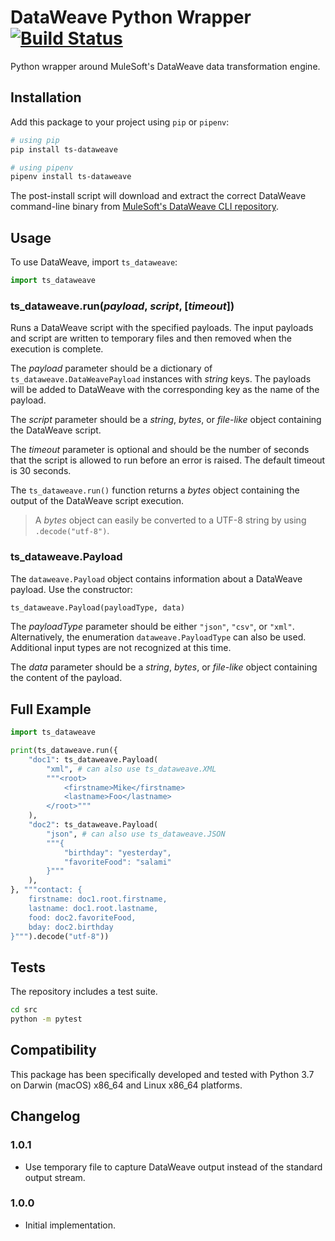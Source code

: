 # DataWeave Python Wrapper [![Build Status](https://travis-ci.com/tetrascience/ts-dataweave-python.svg?token=uzw5KFZps3QXT9bqRDHY&branch=main)](https://travis-ci.com/tetrascience/ts-dataweave-python)

Python wrapper around MuleSoft's DataWeave data transformation engine.

## Installation

Add this package to your project using `pip` or `pipenv`:

```sh
# using pip
pip install ts-dataweave

# using pipenv
pipenv install ts-dataweave
```

The post-install script will download and extract the correct DataWeave command-line binary from [MuleSoft's DataWeave CLI repository](https://github.com/mulesoft-labs/data-weave-native/).

## Usage

To use DataWeave, import `ts_dataweave`:

```python
import ts_dataweave
```

### ts_dataweave.run(_payload_, _script_, \[_timeout_\])

Runs a DataWeave script with the specified payloads. The input payloads and script are written to temporary files and then removed when the execution is complete.

The _payload_ parameter should be a dictionary of `ts_dataweave.DataWeavePayload` instances with _string_ keys. The payloads will be added to DataWeave with the corresponding key as the name of the payload.

The _script_ parameter should be a _string_, _bytes_, or _file-like_ object containing the DataWeave script.

The _timeout_ parameter is optional and should be the number of seconds that the script is allowed to run before an error is raised. The default timeout is 30 seconds.

The `ts_dataweave.run()` function returns a _bytes_ object containing the output of the DataWeave script execution.

> A _bytes_ object can easily be converted to a UTF-8 string by using `.decode("utf-8")`.

### ts_dataweave.Payload

The `dataweave.Payload` object contains information about a DataWeave payload. Use the constructor:

```py
ts_dataweave.Payload(payloadType, data)
```

The _payloadType_ parameter should be either `"json"`, `"csv"`, or `"xml"`. Alternatively, the enumeration `dataweave.PayloadType` can also be used. Additional input types are not recognized at this time.

The _data_ parameter should be a _string_, _bytes_, or _file-like_ object containing the content of the payload.

## Full Example

```python
import ts_dataweave

print(ts_dataweave.run({
    "doc1": ts_dataweave.Payload(
        "xml", # can also use ts_dataweave.XML
        """<root>
            <firstname>Mike</firstname>
            <lastname>Foo</lastname>
        </root>"""
    ),
    "doc2": ts_dataweave.Payload(
        "json", # can also use ts_dataweave.JSON
        """{
            "birthday": "yesterday",
            "favoriteFood": "salami"
        }"""
    ),        
}, """contact: {
    firstname: doc1.root.firstname,
    lastname: doc1.root.lastname,
    food: doc2.favoriteFood,
    bday: doc2.birthday
}""").decode("utf-8"))
```

## Tests

The repository includes a test suite.

```sh
cd src
python -m pytest
```

## Compatibility

This package has been specifically developed and tested with Python 3.7 on Darwin (macOS) x86_64 and Linux x86_64 platforms.

## Changelog

### 1.0.1

- Use temporary file to capture DataWeave output instead of the standard output stream.

### 1.0.0

- Initial implementation.